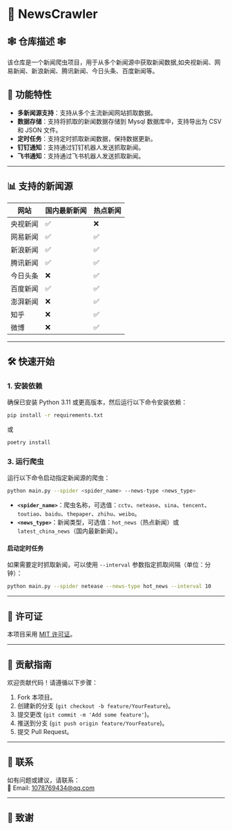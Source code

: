 # 📰 NewsCrawler

## 🕸️ 仓库描述 🕸️

该仓库是一个新闻爬虫项目，用于从多个新闻源中获取新闻数据,如央视新闻、网易新闻、新浪新闻、腾讯新闻、今日头条、百度新闻等。

## 🚀 功能特性

- **多新闻源支持**：支持从多个主流新闻网站抓取数据。
- **数据存储**：支持将抓取的新闻数据存储到 Mysql 数据库中，支持导出为 CSV 和 JSON 文件。
- **定时任务**：支持定时抓取新闻数据，保持数据更新。
- **钉钉通知**：支持通过钉钉机器人发送抓取新闻。
- **飞书通知**：支持通过飞书机器人发送抓取新闻。

---

## 📊 支持的新闻源

| 网站   | 国内最新新闻 | 热点新闻 |
|------|--------|------|
| 央视新闻 | ✅      | ❌    |
| 网易新闻 | ✅      | ✅    |
| 新浪新闻 | ✅      | ✅    |
| 腾讯新闻 | ✅      | ✅    |
| 今日头条 | ❌      | ✅    |
| 百度新闻 | ✅      | ✅    |
| 澎湃新闻 | ❌      | ✅    |
| 知乎   | ❌      | ✅    |
| 微博   | ❌      | ✅    |

---

## 🛠️ 快速开始

### 1. 安装依赖

确保已安装 Python 3.11 或更高版本，然后运行以下命令安装依赖：

```bash
pip install -r requirements.txt
```

或

```bash
poetry install
```

### 3. 运行爬虫

运行以下命令启动指定新闻源的爬虫：

```bash
python main.py --spider <spider_name> --news-type <news_type>
```

- **`<spider_name>`**：爬虫名称，可选值：`cctv`、`netease`、`sina`、`tencent`、`toutiao`、`baidu`、`thepaper`、`zhihu`、`weibo`。
- **`<news_type>`**：新闻类型，可选值：`hot_news`（热点新闻）或 `latest_china_news`（国内最新新闻）。

#### 启动定时任务

如果需要定时抓取新闻，可以使用 `--interval` 参数指定抓取间隔（单位：分钟）：

```bash
python main.py --spider netease --news-type hot_news --interval 10
```



---

## 📜 许可证

本项目采用 [MIT 许可证](LICENSE)。

---

## 🤝 贡献指南

欢迎贡献代码！请遵循以下步骤：

1. Fork 本项目。
2. 创建新的分支 (`git checkout -b feature/YourFeature`)。
3. 提交更改 (`git commit -m 'Add some feature'`)。
4. 推送到分支 (`git push origin feature/YourFeature`)。
5. 提交 Pull Request。

---

## 📧 联系

如有问题或建议，请联系：  
📩 Email: 1078769434@qq.com

---

## 🙏 致谢

